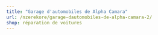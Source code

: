 ```yaml
---
title: "Garage d'automobiles de Alpha Camara"
url: /nzerekore/garage-dautomobiles-de-alpha-camara-2/
shop: réparation de voitures
---
```

